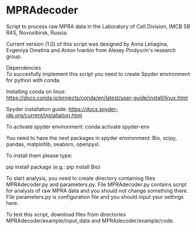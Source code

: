 # MPRAdecoder
Script to process raw MPRA data in the Laboratory of Cell Division, IMCB SB RAS, Novosibirsk, Russia.

Current version (1.0) of this script was designed by Anna Letiagina, Evgeniya Omelina and Anton Ivankin from Alexey Pindyurin's research group. 

Dependencies  
To succesfully implement this script you need to create Spyder environment for python with conda.

Installing conda on linux: https://docs.conda.io/projects/conda/en/latest/user-guide/install/linux.html

Spyder installation guide: https://docs.spyder-ide.org/current/installation.html

To activate spyder environment:
conda activate spyder-env

You need to have the next packages in spyder environment:
Bio, scipy, pandas, matplotlib, seaborn, openpyxl. 

To install them please type: 

pip install package (e.g.: pip install Bio)


To start analysis, you need to create directory containing files MPRAdecoder.py and parameters.py. 
File MPRAdecoder.py contains script for analysis of raw MPRA data and you should not change something there.
File parameters.py is configuration file and you should input your settings here.


To test this script, download files from directories MPRAdecoder/example/input_data and MPRAdecoder/example/code. 




